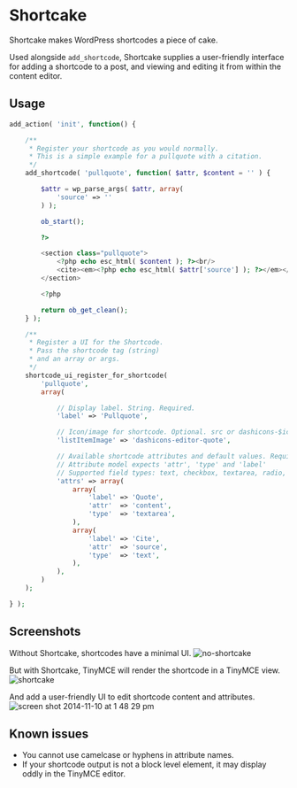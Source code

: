 Shortcake
============

Shortcake makes WordPress shortcodes a piece of cake.

Used alongside `add_shortcode`, Shortcake supplies a user-friendly interface for adding a shortcode to a post, and viewing and editing it from within the content editor.

## Usage

```php
add_action( 'init', function() {

	/**
	 * Register your shortcode as you would normally.
	 * This is a simple example for a pullquote with a citation.
	 */
	add_shortcode( 'pullquote', function( $attr, $content = '' ) {

		$attr = wp_parse_args( $attr, array(
			'source' => ''
		) );

		ob_start();

		?>

		<section class="pullquote">
			<?php echo esc_html( $content ); ?><br/>
			<cite><em><?php echo esc_html( $attr['source'] ); ?></em></cite>
		</section>

		<?php

		return ob_get_clean();
	} );

	/**
	 * Register a UI for the Shortcode.
	 * Pass the shortcode tag (string)
	 * and an array or args.
	 */
	shortcode_ui_register_for_shortcode(
		'pullquote',
		array(

			// Display label. String. Required.
			'label' => 'Pullquote',

			// Icon/image for shortcode. Optional. src or dashicons-$icon. Defaults to carrot.
			'listItemImage' => 'dashicons-editor-quote',

			// Available shortcode attributes and default values. Required. Array.
			// Attribute model expects 'attr', 'type' and 'label'
			// Supported field types: text, checkbox, textarea, radio, select, email, url, number, and date.
			'attrs' => array(
				array(
					'label' => 'Quote',
					'attr'  => 'content',
					'type'  => 'textarea',
				),
				array(
					'label' => 'Cite',
					'attr'  => 'source',
					'type'  => 'text',
				),
			),
		)
	);

} );
````

## Screenshots
Without Shortcake, shortcodes have a minimal UI.
![no-shortcake](https://cloud.githubusercontent.com/assets/1636964/4981504/a4f1ff98-6909-11e4-8406-aa8a7bba4f4e.png)

But with Shortcake, TinyMCE will render the shortcode in a TinyMCE view.
![shortcake](https://cloud.githubusercontent.com/assets/1636964/4981503/a056e7a0-6909-11e4-925a-0e4e4cb6e812.png)

And add a user-friendly UI to edit shortcode content and attributes.
![screen shot 2014-11-10 at 1 48 29 pm](https://cloud.githubusercontent.com/assets/1636964/4981557/37ddc5e4-690a-11e4-8fb5-089ed4b31336.png)

## Known issues

* You cannot use camelcase or hyphens in attribute names.
* If your shortcode output is not a block level element, it may display oddly in the TinyMCE editor.
